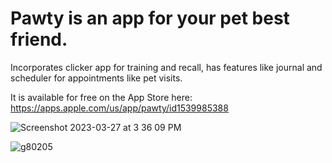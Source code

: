 # Pawty is an app for your pet best friend. 


Incorporates clicker app for training and recall, has features like journal and scheduler for appointments like pet visits.

It is available for free on the App Store here:
https://apps.apple.com/us/app/pawty/id1539985388


![Screenshot 2023-03-27 at 3 36 09 PM](https://user-images.githubusercontent.com/124749297/228048086-3c69d19f-adf7-4816-8c91-0855ee01198b.png)


![g80205](https://user-images.githubusercontent.com/124749297/228023714-cf0c4394-5c28-4628-9d65-b81f169ab6ac.png)
